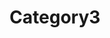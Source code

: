 ---
title: Category3
slug: category3
categories: [category2, category1, category0]
noindex: true
---